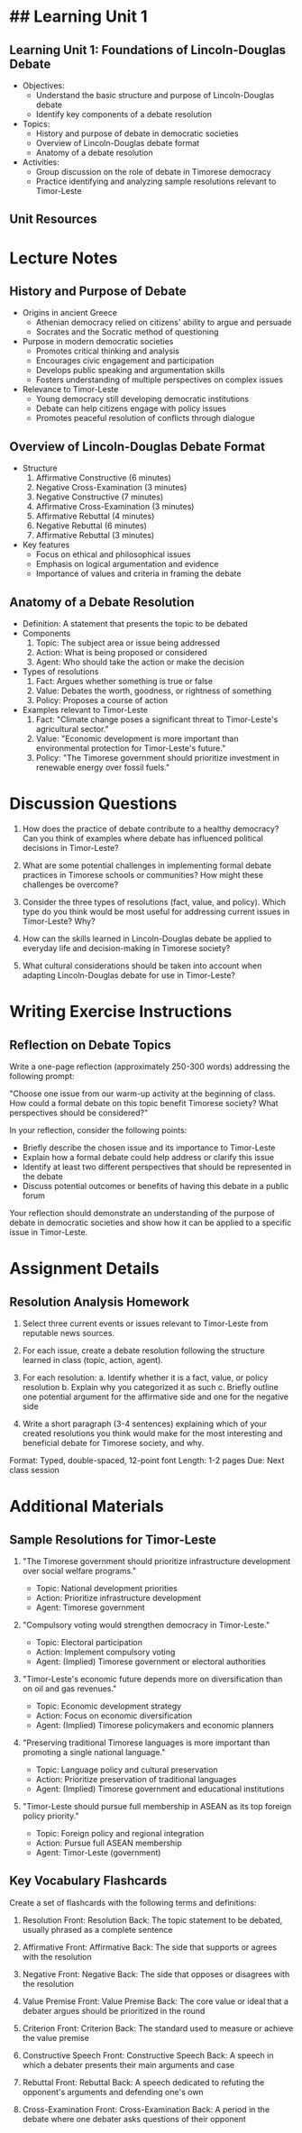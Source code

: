 # ## Learning Unit 1

## Learning Unit 1: Foundations of Lincoln-Douglas Debate
- Objectives:
  * Understand the basic structure and purpose of Lincoln-Douglas debate
  * Identify key components of a debate resolution
- Topics:
  * History and purpose of debate in democratic societies
  * Overview of Lincoln-Douglas debate format
  * Anatomy of a debate resolution
- Activities:
  * Group discussion on the role of debate in Timorese democracy
  * Practice identifying and analyzing sample resolutions relevant to Timor-Leste

## Unit Resources

# Lecture Notes

## History and Purpose of Debate

- Origins in ancient Greece
  - Athenian democracy relied on citizens' ability to argue and persuade
  - Socrates and the Socratic method of questioning
- Purpose in modern democratic societies
  - Promotes critical thinking and analysis
  - Encourages civic engagement and participation
  - Develops public speaking and argumentation skills
  - Fosters understanding of multiple perspectives on complex issues
- Relevance to Timor-Leste
  - Young democracy still developing democratic institutions
  - Debate can help citizens engage with policy issues
  - Promotes peaceful resolution of conflicts through dialogue

## Overview of Lincoln-Douglas Debate Format

- Structure
  1. Affirmative Constructive (6 minutes)
  2. Negative Cross-Examination (3 minutes)
  3. Negative Constructive (7 minutes)
  4. Affirmative Cross-Examination (3 minutes)
  5. Affirmative Rebuttal (4 minutes)
  6. Negative Rebuttal (6 minutes)
  7. Affirmative Rebuttal (3 minutes)
- Key features
  - Focus on ethical and philosophical issues
  - Emphasis on logical argumentation and evidence
  - Importance of values and criteria in framing the debate

## Anatomy of a Debate Resolution

- Definition: A statement that presents the topic to be debated
- Components
  1. Topic: The subject area or issue being addressed
  2. Action: What is being proposed or considered
  3. Agent: Who should take the action or make the decision
- Types of resolutions
  1. Fact: Argues whether something is true or false
  2. Value: Debates the worth, goodness, or rightness of something
  3. Policy: Proposes a course of action
- Examples relevant to Timor-Leste
  1. Fact: "Climate change poses a significant threat to Timor-Leste's agricultural sector."
  2. Value: "Economic development is more important than environmental protection for Timor-Leste's future."
  3. Policy: "The Timorese government should prioritize investment in renewable energy over fossil fuels."

# Discussion Questions

1. How does the practice of debate contribute to a healthy democracy? Can you think of examples where debate has influenced political decisions in Timor-Leste?

2. What are some potential challenges in implementing formal debate practices in Timorese schools or communities? How might these challenges be overcome?

3. Consider the three types of resolutions (fact, value, and policy). Which type do you think would be most useful for addressing current issues in Timor-Leste? Why?

4. How can the skills learned in Lincoln-Douglas debate be applied to everyday life and decision-making in Timorese society?

5. What cultural considerations should be taken into account when adapting Lincoln-Douglas debate for use in Timor-Leste?

# Writing Exercise Instructions

## Reflection on Debate Topics

Write a one-page reflection (approximately 250-300 words) addressing the following prompt:

"Choose one issue from our warm-up activity at the beginning of class. How could a formal debate on this topic benefit Timorese society? What perspectives should be considered?"

In your reflection, consider the following points:
- Briefly describe the chosen issue and its importance to Timor-Leste
- Explain how a formal debate could help address or clarify this issue
- Identify at least two different perspectives that should be represented in the debate
- Discuss potential outcomes or benefits of having this debate in a public forum

Your reflection should demonstrate an understanding of the purpose of debate in democratic societies and show how it can be applied to a specific issue in Timor-Leste.

# Assignment Details

## Resolution Analysis Homework

1. Select three current events or issues relevant to Timor-Leste from reputable news sources.

2. For each issue, create a debate resolution following the structure learned in class (topic, action, agent).

3. For each resolution:
   a. Identify whether it is a fact, value, or policy resolution
   b. Explain why you categorized it as such
   c. Briefly outline one potential argument for the affirmative side and one for the negative side

4. Write a short paragraph (3-4 sentences) explaining which of your created resolutions you think would make for the most interesting and beneficial debate for Timorese society, and why.

Format: Typed, double-spaced, 12-point font
Length: 1-2 pages
Due: Next class session

# Additional Materials

## Sample Resolutions for Timor-Leste

1. "The Timorese government should prioritize infrastructure development over social welfare programs."
   - Topic: National development priorities
   - Action: Prioritize infrastructure development
   - Agent: Timorese government

2. "Compulsory voting would strengthen democracy in Timor-Leste."
   - Topic: Electoral participation
   - Action: Implement compulsory voting
   - Agent: (Implied) Timorese government or electoral authorities

3. "Timor-Leste's economic future depends more on diversification than on oil and gas revenues."
   - Topic: Economic development strategy
   - Action: Focus on economic diversification
   - Agent: (Implied) Timorese policymakers and economic planners

4. "Preserving traditional Timorese languages is more important than promoting a single national language."
   - Topic: Language policy and cultural preservation
   - Action: Prioritize preservation of traditional languages
   - Agent: (Implied) Timorese government and educational institutions

5. "Timor-Leste should pursue full membership in ASEAN as its top foreign policy priority."
   - Topic: Foreign policy and regional integration
   - Action: Pursue full ASEAN membership
   - Agent: Timor-Leste (government)

## Key Vocabulary Flashcards

Create a set of flashcards with the following terms and definitions:

1. Resolution
   Front: Resolution
   Back: The topic statement to be debated, usually phrased as a complete sentence

2. Affirmative
   Front: Affirmative
   Back: The side that supports or agrees with the resolution

3. Negative
   Front: Negative
   Back: The side that opposes or disagrees with the resolution

4. Value Premise
   Front: Value Premise
   Back: The core value or ideal that a debater argues should be prioritized in the round

5. Criterion
   Front: Criterion
   Back: The standard used to measure or achieve the value premise

6. Constructive Speech
   Front: Constructive Speech
   Back: A speech in which a debater presents their main arguments and case

7. Rebuttal
   Front: Rebuttal
   Back: A speech dedicated to refuting the opponent's arguments and defending one's own

8. Cross-Examination
   Front: Cross-Examination
   Back: A period in the debate where one debater asks questions of their opponent